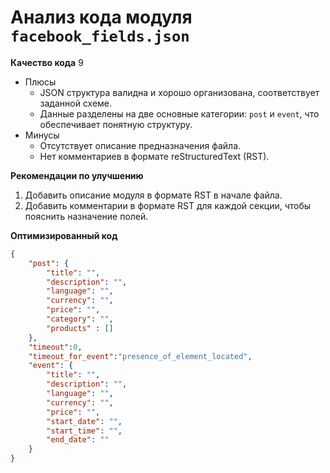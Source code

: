 # Анализ кода модуля `facebook_fields.json`

**Качество кода**
9
- Плюсы
    - JSON структура валидна и хорошо организована, соответствует заданной схеме.
    - Данные разделены на две основные категории: `post` и `event`, что обеспечивает понятную структуру.
- Минусы
    - Отсутствует описание предназначения файла.
    - Нет комментариев в формате reStructuredText (RST).

**Рекомендации по улучшению**

1.  Добавить описание модуля в формате RST в начале файла.
2.  Добавить комментарии в формате RST для каждой секции, чтобы пояснить назначение полей.

**Оптимизированный код**
```json
{
	"post": {
		"title": "",
		"description": "",
		"language": "",
		"currency": "",
		"price": "",
		"category": "",
		"products" : []
	},
	"timeout":0,
    "timeout_for_event":"presence_of_element_located",
	"event": {
		"title": "",
		"description": "",
		"language": "",
		"currency": "",
		"price": "",
		"start_date": "",
		"start_time": "",
		"end_date": ""
	}
}
```